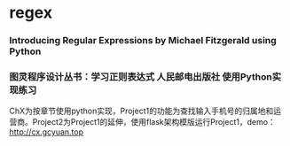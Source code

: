 # regex
### Introducing Regular Expressions by Michael Fitzgerald using Python
### 图灵程序设计丛书：学习正则表达式 人民邮电出版社 使用Python实现练习
ChX为按章节使用python实现，Project1的功能为查找输入手机号的归属地和运营商。Project2为Project1的延伸，使用flask架构模版运行Project1，demo：http://cx.gcyuan.top